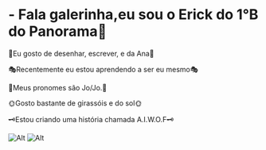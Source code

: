 # - Fala galerinha,eu sou o Erick do 1°B do Panorama🌻
🌙Eu gosto de desenhar, escrever, e da Ana🌙

 🎭Recentemente eu estou aprendendo a ser eu mesmo🎭

 🌠Meus pronomes são Jo/Jo.🌠

 🌞Gosto bastante de girassóis e do sol🌞

 🗝Estou criando uma história chamada A.I.W.O.F🗝

<!---
Erosator/Erosator is a ✨ special ✨ repository because its `README.md` (this file) appears on your GitHub profile.
You can click the Preview link to take a look at your changes.
--->
  ![Alt](https://raks.com.br/wp-content/uploads/2023/07/girassol.jpg)
  ![Alt](https://st3.depositphotos.com/8675268/13952/v/450/depositphotos_139522062-stock-illustration-yellow-sun-icon-isolated-on.jpg)
